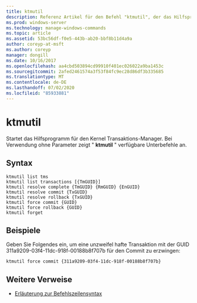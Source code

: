 ```yaml
---
title: ktmutil
description: Referenz Artikel für den Befehl "ktmutil", der das Hilfsprogramm "Kernel Transaction Manager" startet.
ms.prod: windows-server
ms.technology: manage-windows-commands
ms.topic: article
ms.assetid: 53bc56df-f0e5-443b-ab20-bbf8b11d4a9a
author: coreyp-at-msft
ms.author: coreyp
manager: dongill
ms.date: 10/16/2017
ms.openlocfilehash: aa4cbd503894cd99910f401ec026022a9ba1453c
ms.sourcegitcommit: 2afed2461574a3f53f84fc9ec28d86df3b335685
ms.translationtype: MT
ms.contentlocale: de-DE
ms.lasthandoff: 07/02/2020
ms.locfileid: "85933881"
---
```

# <a name="ktmutil"></a>ktmutil

Startet das Hilfsprogramm für den Kernel Transaktions-Manager. Bei Verwendung ohne Parameter zeigt " **ktmutil** " verfügbare Unterbefehle an.

## <a name="syntax"></a>Syntax

```
ktmutil list tms
ktmutil list transactions [{TmGUID}]
ktmutil resolve complete {TmGUID} {RmGUID} {EnGUID}
ktmutil resolve commit {TxGUID}
ktmutil resolve rollback {TxGUID}
ktmutil force commit {GUID}
ktmutil force rollback {GUID}
ktmutil forget
```

## <a name="examples"></a>Beispiele


Geben Sie Folgendes ein, um eine unzweifel hafte Transaktion mit der GUID 311a9209-03f4-11dc-918f-00188b8f707b für den Commit zu erzwingen:

```
ktmutil force commit {311a9209-03f4-11dc-918f-00188b8f707b}
```

## <a name="additional-references"></a>Weitere Verweise

- [Erläuterung zur Befehlszeilensyntax](command-line-syntax-key.md)